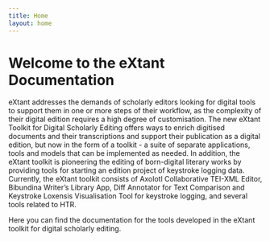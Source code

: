 ```yaml
---
title: Home
layout: home
---
```


# Welcome to the **eXtant** Documentation #

eXtant addresses the demands of scholarly editors looking for digital tools to support them in one or more steps of their workflow, as the complexity of their digital edition requires a high degree of customisation. The new eXtant Toolkit for Digital Scholarly Editing offers ways to enrich digitised documents and their transcriptions and support their publication as a digital edition, but now in the form of a toolkit - a suite of separate applications, tools and models that can be implemented as needed. In addition, the eXtant toolkit is pioneering the editing of born-digital literary works by providing tools for starting an edition project of keystroke logging data.
Currently, the eXtant toolkit consists of Axolotl Collaborative TEI-XML Editor, Bibundina Writer’s Library App, Diff Annotator for Text Comparison and Keystroke Loxensis Visualisation Tool for keystroke logging, and several tools related to HTR. 

Here you can find the documentation for the tools developed in the eXtant toolkit for digital scholarly editing.
